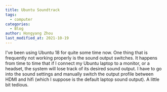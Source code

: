 ```yaml
---
title: Ubuntu Soundtrack
tags:
  - computer
categories:
  - Blog
author: Hongyang Zhou
last_modified_at: 2021-10-19
---
```


I've been using Ubuntu 18 for quite some time now. One thing that is frequently not working properly is the sound output switches.
It happens from time to time that if I connect my Ubuntu laptop to a monitor, or a headset, the system will lose track of its desired sound output.
I have to go into the sound settings and manually switch the output profile between HDMI and hifi (which I suppose is the default laptop sound output). A little bit tedious.
